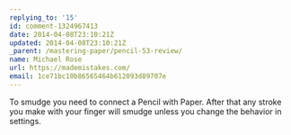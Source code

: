 ```yaml
---
replying_to: '15'
id: comment-1324967413
date: 2014-04-08T23:10:21Z
updated: 2014-04-08T23:10:21Z
_parent: /mastering-paper/pencil-53-review/
name: Michael Rose
url: https://mademistakes.com/
email: 1ce71bc10b86565464b612093d89707e
---
```


To smudge you need to connect a Pencil with Paper. After that any stroke you
make with your finger will smudge unless you change the behavior in settings.
